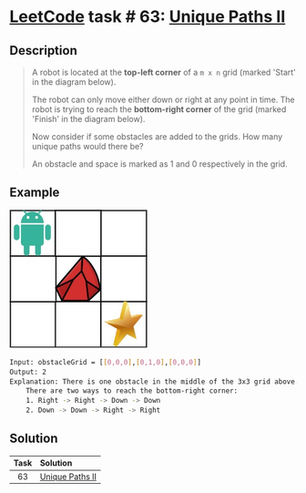 # [LeetCode][leetcode] task # 63: [Unique Paths II][task]

Description
-----------

> A robot is located at the **top-left corner**
> of a `m x n` grid (marked 'Start' in the diagram below).
> 
> The robot can only move either down or right at any point in time.
> The robot is trying to reach the **bottom-right corner**
> of the grid (marked 'Finish' in the diagram below).
> 
> Now consider if some obstacles are added to the grids.
> How many unique paths would there be?
> 
> An obstacle and space is marked as 1 and 0 respectively in the grid.

Example
-------

![grid.png](image/grid.png)

```sh
Input: obstacleGrid = [[0,0,0],[0,1,0],[0,0,0]]
Output: 2
Explanation: There is one obstacle in the middle of the 3x3 grid above.
    There are two ways to reach the bottom-right corner:
    1. Right -> Right -> Down -> Down
    2. Down -> Down -> Right -> Right
```

Solution
--------

| Task | Solution                    |
|:----:|:----------------------------|
|  63  | [Unique Paths II][solution] |


[leetcode]: <http://leetcode.com/>
[task]: <https://leetcode.com/problems/unique-paths/>
[solution]: <https://github.com/wellaxis/praxis-leetcode/blob/main/src/main/java/com/witalis/praxis/leetcode/task/h1/p63/option/Practice.java>
